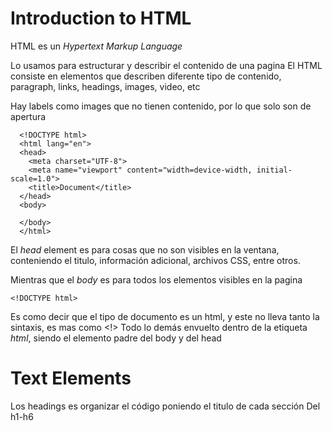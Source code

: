 # Introduction to HTML

HTML es un _Hypertext Markup Language_

Lo usamos para estructurar y describir el contenido de una pagina
El HTML consiste en elementos que describen diferente tipo de contenido, paragraph, links, headings, images, video, etc

Hay labels como images que no tienen contenido, por lo que solo son de apertura

```
  <!DOCTYPE html>
  <html lang="en">
  <head>
    <meta charset="UTF-8">
    <meta name="viewport" content="width=device-width, initial-scale=1.0">
    <title>Document</title>
  </head>
  <body>

  </body>
  </html>
```

El _head_ element es para cosas que no son visibles en la ventana, conteniendo el titulo, información adicional, archivos CSS, entre otros.

Mientras que el _body_ es para todos los elementos visibles en la pagina

```
<!DOCTYPE html>
```

Es como decir que el tipo de documento es un html, y este no lleva tanto la sintaxis, es mas como <!>
Todo lo demás envuelto dentro de la etiqueta _html_, siendo el elemento padre del body y del head

# Text Elements

Los headings es organizar el código poniendo el titulo de cada sección
Del h1-h6

